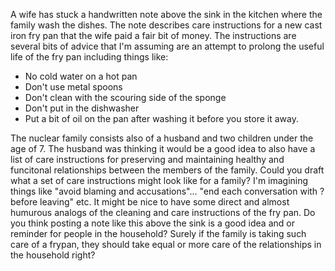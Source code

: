 A wife has stuck a handwritten note above the sink in the kitchen where the family wash the dishes.
The note describes care instructions for a new cast iron fry pan that the wife paid a fair bit of money.
The instructions are several bits of advice that I'm assuming are an attempt to prolong the useful life of the fry pan including things like: 
 - No cold water on a hot pan
 - Don't use metal spoons
 - Don't clean with the scouring side of the sponge
 - Don't put in the dishwasher
 - Put a bit of oil on the pan after washing it before you store it away.

The nuclear family consists also of a husband and two children under the age of 7. 
The husband was thinking it would be a good idea to also have a list of care instructions for preserving and maintaining healthy and funcitonal relationships between the members of the family.
Could you draft what a set of care instructions might look like for a family?
I'm imagining things like "avoid blaming and accusations"... "end each conversation with ? before leaving" etc.
It might be nice to have some direct and almost humurous analogs of the cleaning and care instructions of the fry pan.
Do you think posting a note like this above the sink is a good idea and or reminder for people in the household? Surely if the family is taking such care of a frypan, they should take equal or more care of the relationships in the household right?
